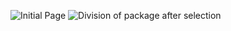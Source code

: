 
 ![Initial Page](https://github.com/khagendrajora/GTS/assets/117736874/4f25e3b7-1886-4897-bfe8-e2d137217601)
![Division of package after selection](https://github.com/khagendrajora/GTS/assets/117736874/a6011bba-364f-4fef-aaac-a6d49837e9bd)
